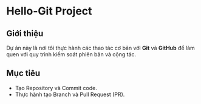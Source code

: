 # Hello-Git Project

## Giới thiệu
Dự án này là nơi tôi thực hành các thao tác cơ bản với **Git** và **GitHub** để làm quen với quy trình kiểm soát phiên bản và cộng tác.

## Mục tiêu
- Tạo Repository và Commit code.
- Thực hành tạo Branch và Pull Request (PR).
